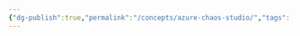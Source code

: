 ```yaml
---
{"dg-publish":true,"permalink":"/concepts/azure-chaos-studio/","tags":["concept/SRE/cloud/azure","best-practices"]}
---
```


